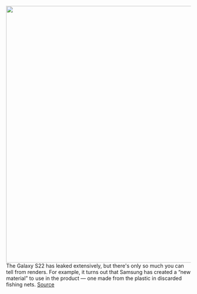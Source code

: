 <img src='https://cdn.vox-cdn.com/thumbor/RR4jFGgLRq38d86TGC2rHPl5vrs=/0x0:1080x700/1200x800/filters:focal(454x264:626x436)/cdn.vox-cdn.com/uploads/chorus_image/image/70478551/s22U.0.jpg' width='700px' /><br/>
The Galaxy S22 has leaked extensively, but there's only so much you can tell from renders. For example, it turns out that Samsung has created a “new material” to use in the product — one made from the plastic in discarded fishing nets.
<a href='https://www.theverge.com/2022/2/7/22921361/galaxy-s22-plastic-recycled-fishing-nets'> Source <a/>